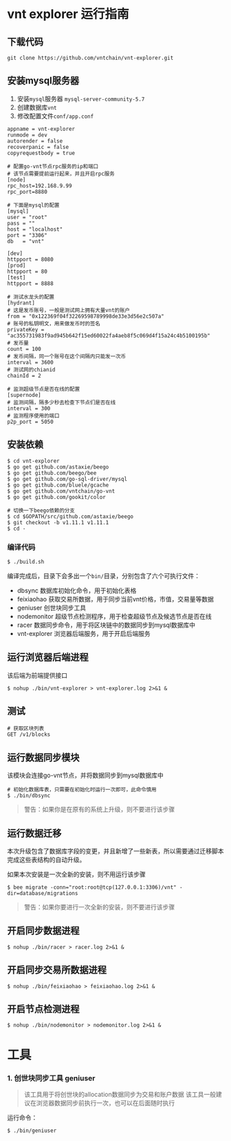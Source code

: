 # vnt explorer 运行指南

## 下载代码
```
git clone https://github.com/vntchain/vnt-explorer.git
```

## 安装mysql服务器
1. 安装`mysql`服务器 `mysql-server-community-5.7`
2. 创建数据库`vnt`
3. 修改配置文件`conf/app.conf`

```$xslt
appname = vnt-explorer
runmode = dev
autorender = false
recoverpanic = false
copyrequestbody = true

# 配置go-vnt节点rpc服务的ip和端口
# 该节点需要提前运行起来，并且开启rpc服务
[node]
rpc_host=192.168.9.99
rpc_port=8880

# 下面是mysql的配置
[mysql]
user = "root"
pass = ""
host = "localhost"
port = "3306"
db   = "vnt"

[dev]
httpport = 8080
[prod]
httpport = 80
[test]
httpport = 8888

# 测试水龙头的配置
[hydrant]
# 这是发币账号，一般是测试网上拥有大量vnt的账户
from = "0x122369f04f32269598789998de33e3d56e2c507a"
# 账号的私钥明文，用来做发币时的签名
privateKey = "ac355731983f9ad945b642f15ed60022fa4aeb8f5c069d4f15a24c4b5100195b"
# 发币量
count = 100
# 发币间隔，同一个账号在这个间隔内只能发一次币
interval = 3600
# 测试网的chianid
chainId = 2

# 监测超级节点是否在线的配置
[supernode]
# 监测间隔，隔多少秒去检查下节点们是否在线
interval = 300
# 监测程序使用的端口
p2p_port = 5050
```

## 安装依赖
```
$ cd vnt-explorer
$ go get github.com/astaxie/beego
$ go get github.com/beego/bee
$ go get github.com/go-sql-driver/mysql
$ go get github.com/bluele/gcache
$ go get github.com/vntchain/go-vnt
$ go get github.com/gookit/color

# 切换一下beego依赖的分支
$ cd $GOPATH/src/github.com/astaxie/beego
$ git checkout -b v1.11.1 v1.11.1
$ cd -
```

### 编译代码
```bash
$ ./build.sh
```
编译完成后，目录下会多出一个`bin/`目录，分别包含了六个可执行文件：
* dbsync 数据库初始化命令，用于初始化表格
* feixiaohao 获取交易所数据，用于同步当前vnt价格，市值，交易量等数据
* geniuser 创世块同步工具
* nodemonitor 超级节点检测程序，用于检查超级节点及候选节点是否在线
* racer 数据同步命令，用于将区块链中的数据同步到mysql数据库中
* vnt-explorer 浏览器后端服务，用于开启后端服务

## 运行浏览器后端进程

该后端为前端提供接口

```
$ nohup ./bin/vnt-explorer > vnt-explorer.log 2>&1 &
```

## 测试
```
# 获取区块列表
GET /v1/blocks
```
## 运行数据同步模块

该模块会连接go-vnt节点，并将数据同步到mysql数据库中

```
# 初始化数据库表，只需要在初始化时运行一次即可，此命令慎用
$ ./bin/dbsync
```
> 警告：如果你是在原有的系统上升级，则不要进行该步骤

## 运行数据迁移
本次升级包含了数据库字段的变更，并且新增了一些新表，所以需要通过迁移脚本完成这些表结构的自动升级。

如果本次安装是一次全新的安装，则不用运行该步骤
```
$ bee migrate -conn="root:root@tcp(127.0.0.1:3306)/vnt" -dir=database/migrations
```
> 警告：如果你要进行一次全新的安装，则不要进行该步骤


## 开启同步数据进程
```
$ nohup ./bin/racer > racer.log 2>&1 &
```

## 开启同步交易所数据进程
```
$ nohup ./bin/feixiaohao > feixiaohao.log 2>&1 &
```

## 开启节点检测进程
```
$ nohup ./bin/nodemonitor > nodemonitor.log 2>&1 &
```

# 工具
### 1. 创世块同步工具 geniuser
> 该工具用于将创世块的allocation数据同步为交易和账户数据
> 该工具一般建议在浏览器数据同步前执行一次，也可以在后面随时执行

运行命令：
```bash
$ ./bin/geniuser
```